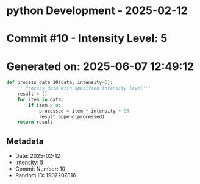 ﻿# python Development - 2025-02-12
# Commit #10 - Intensity Level: 5
# Generated on: 2025-06-07 12:49:12
```python
def process_data_10(data, intensity=5):
    '''Process data with specified intensity level'''
    result = []
    for item in data:
        if item > 0:
            processed = item * intensity + 96
            result.append(processed)
    return result
```
## Metadata
- Date: 2025-02-12
- Intensity: 5
- Commit Number: 10
- Random ID: 1907207816
